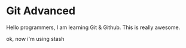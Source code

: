 # Git Advanced

Hello programmers, I am learning Git & Github. This is really awesome.

ok, now i'm using stash
